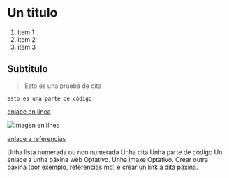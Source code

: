 # Un titulo
1. item 1
2. item 2
3. item 3
## Subtitulo

>Esto es una prueba de cita 

```
esto es una parte de código
```
[enlace en línea](http://www.limni.net)

![imagen en línea](https://www.sientegalicia.com/blog/wp-content/uploads/2020/02/1170x690.jpg)

[enlace a referencias](referencias.md)

Unha lista numerada ou non numerada
Unha cita
Unha parte de código 
Un enlace a unha páxina web
Optativo. Unha imaxe
Optativo. Crear outra páxina (por exemplo, referencias.md) e crear un link a dita páxina. 
